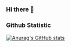 ### Hi there 👋

### Github Statistic
[![Anurag's GitHub stats](https://github-readme-stats.vercel.app/api?username=Hyato29)](https://github.com/Hyato29/github-readme-stats)
